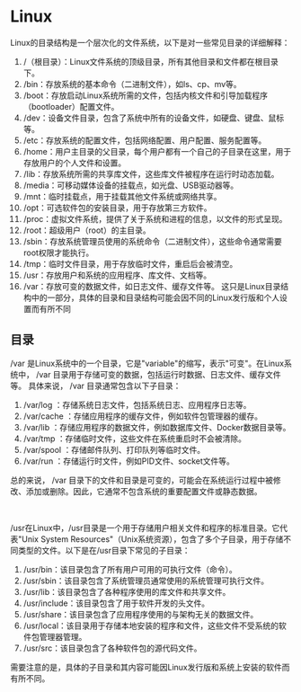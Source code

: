 # Linux
Linux的目录结构是一个层次化的文件系统，以下是对一些常见目录的详细解释：

1. /（根目录）：Linux文件系统的顶级目录，所有其他目录和文件都在根目录下。
2. /bin：存放系统的基本命令（二进制文件），如ls、cp、mv等。
3. /boot：存放启动Linux系统所需的文件，包括内核文件和引导加载程序（bootloader）配置文件。
4. /dev：设备文件目录，包含了系统中所有的设备文件，如硬盘、键盘、鼠标等。
5. /etc：存放系统的配置文件，包括网络配置、用户配置、服务配置等。
6. /home：用户主目录的父目录，每个用户都有一个自己的子目录在这里，用于存放用户的个人文件和设置。
7. /lib：存放系统所需的共享库文件，这些库文件被程序在运行时动态加载。
8. /media：可移动媒体设备的挂载点，如光盘、USB驱动器等。
9. /mnt：临时挂载点，用于挂载其他文件系统或网络共享。
10. /opt：可选软件包的安装目录，用于存放第三方软件。
11. /proc：虚拟文件系统，提供了关于系统和进程的信息，以文件的形式呈现。
12. /root：超级用户（root）的主目录。
13. /sbin：存放系统管理员使用的系统命令（二进制文件），这些命令通常需要root权限才能执行。
14. /tmp：临时文件目录，用于存放临时文件，重启后会被清空。
15. /usr：存放用户和系统的应用程序、库文件、文档等。
16. /var：存放可变的数据文件，如日志文件、缓存文件等。 这只是Linux目录结构中的一部分，具体的目录和目录结构可能会因不同的Linux发行版和个人设置而有所不同

## 目录
/var 是Linux系统中的一个目录，它是"variable"的缩写，表示"可变"。在Linux系统中， /var 目录用于存储可变的数据，包括运行时数据、日志文件、缓存文件等。 具体来说， /var 目录通常包含以下子目录：

1. /var/log ：存储系统日志文件，包括系统日志、应用程序日志等。
2. /var/cache ：存储应用程序的缓存文件，例如软件包管理器的缓存。
3. /var/lib ：存储应用程序的数据文件，例如数据库文件、Docker数据目录等。
4. /var/tmp ：存储临时文件，这些文件在系统重启时不会被清除。
5. /var/spool ：存储邮件队列、打印队列等临时文件。
6. /var/run ：存储运行时文件，例如PID文件、socket文件等。

总的来说， /var 目录下的文件和目录是可变的，可能会在系统运行过程中被修改、添加或删除。因此，它通常不包含系统的重要配置文件或静态数据。

‍

/usr在Linux中，/usr目录是一个用于存储用户相关文件和程序的标准目录。它代表"Unix System Resources"（Unix系统资源），包含了多个子目录，用于存储不同类型的文件。以下是在/usr目录下常见的子目录：

1. /usr/bin：该目录包含了所有用户可用的可执行文件（命令）。
2. /usr/sbin：该目录包含了系统管理员通常使用的系统管理可执行文件。
3. /usr/lib：该目录包含了各种程序使用的库文件和共享文件。
4. /usr/include：该目录包含了用于软件开发的头文件。
5. /usr/share：该目录包含了应用程序使用的与架构无关的数据文件。
6. /usr/local：该目录用于存储本地安装的程序和文件，这些文件不受系统的软件包管理器管理。
7. /usr/src：该目录包含了各种软件包的源代码文件。

需要注意的是，具体的子目录和其内容可能因Linux发行版和系统上安装的软件而有所不同。

‍

